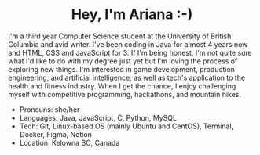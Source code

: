 <h1 align="center"> Hey, I'm Ariana :-) </h1>

I'm a third year Computer Science student at the University of British Columbia and avid writer. I've been coding in Java for almost 4 years now and HTML, CSS and JavaScript for 3. If I'm being honest, I'm not quite sure what I'd like to do with my degree just yet but I'm loving the process of exploring new things. I'm interested in game development, production engineering, and artificial intelligence, as well as tech's application to the health and fitness industry. When I get the chance, I enjoy challenging myself with competitive programming, hackathons, and mountain hikes.

- Pronouns: she/her
- Languages: Java, JavaScript, C, Python, MySQL
- Tech: Git, Linux-based OS (mainly Ubuntu and CentOS), Terminal, Docker, Figma, Notion
- Location: Kelowna BC, Canada
